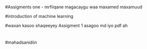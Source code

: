#Assigments one - mrfiiqane   magacaygu waa maxamed maxamuud


#introduction of machine learning

#waxan kasoo shaqeeyey Assigment 1 asagoo md iyo pdf ah 

#
 
 #mahadsanidiin

